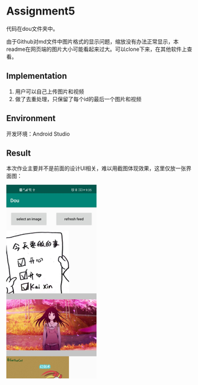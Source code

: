 # Assignment5

代码在dou文件夹中。

由于Github对md文件中图片格式的显示问题，缩放没有办法正常显示，本readme在网页端的图片大小可能看起来过大。可以clone下来，在其他软件上查看。

## Implementation

1. 用户可以自己上传图片和视频
2. 做了去重处理，只保留了每个id的最后一个图片和视频

## Environment

开发环境：Android Studio

## Result

本次作业主要并不是前面的设计UI相关，难以用截图体现效果，这里仅放一张界面图：

<img src="./Images/1.jpg" alt="1" style="zoom:50%;" />

